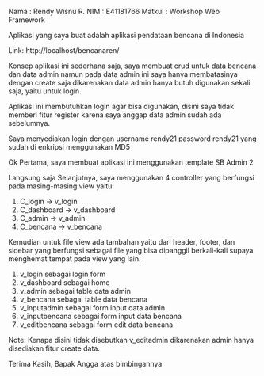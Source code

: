 Nama    : Rendy Wisnu R.
NIM     : E41181766
Matkul  : Workshop Web Framework

Aplikasi yang saya buat adalah aplikasi pendataan bencana di Indonesia

Link:
http://localhost/bencanaren/

Konsep aplikasi ini sederhana saja, saya membuat crud untuk data bencana dan data admin
namun pada data admin ini saya hanya membatasinya dengan create saja dikarenakan data admin hanya 
butuh digunakan sekali saja, yaitu untuk login.

Aplikasi ini membutuhkan login agar bisa digunakan, disini saya tidak memberi fitur register karena 
saya anggap data admin sudah ada sebelumnya.

Saya menyediakan login dengan username rendy21 password rendy21 yang sudah di enkripsi menggunakan MD5

Ok
Pertama, saya membuat aplikasi ini menggunakan template SB Admin 2

Langsung saja
Selanjutnya, saya menggunakan 4 controller yang berfungsi pada masing-masing view yaitu:

1. C_login      ->  v_login
2. C_dashboard  ->  v_dashboard
3. C_admin      ->  v_admin
4. C_bencana    ->  v_bencana

Kemudian untuk file view ada tambahan yaitu dari header, footer, dan sidebar yang berfungsi
sebagai file yang bisa dipanggil berkali-kali supaya menghemat tempat pada view yang lain.

1. v_login sebagai login form
2. v_dashboard sebagai home
3. v_admin sebagai table data admin
4. v_bencana sebagai table data bencana
5. v_inputadmin sebagai form input data admin
6. v_inputbencana sebagai form input data bencana
7. v_editbencana sebagai form edit data bencana  

Note:
Kenapa disini tidak disebutkan v_editadmin dikarenakan admin hanya disediakan fitur create data.

Terima Kasih, Bapak Angga atas bimbingannya